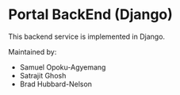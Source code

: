 # Portal BackEnd (Django)
This backend service is implemented in Django.  

Maintained by:
* Samuel Opoku-Agyemang
* Satrajit Ghosh
* Brad Hubbard-Nelson

